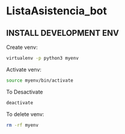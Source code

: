 # ListaAsistencia_bot

## INSTALL DEVELOPMENT ENV

Create venv:

``` BASH
virtualenv -p python3 myenv
```
Activate venv:

``` BASH
source myenv/bin/activate
```

To Desactivate

``` BASH
deactivate
```

To delete venv:
``` BASH
rm -rf myenv
```
